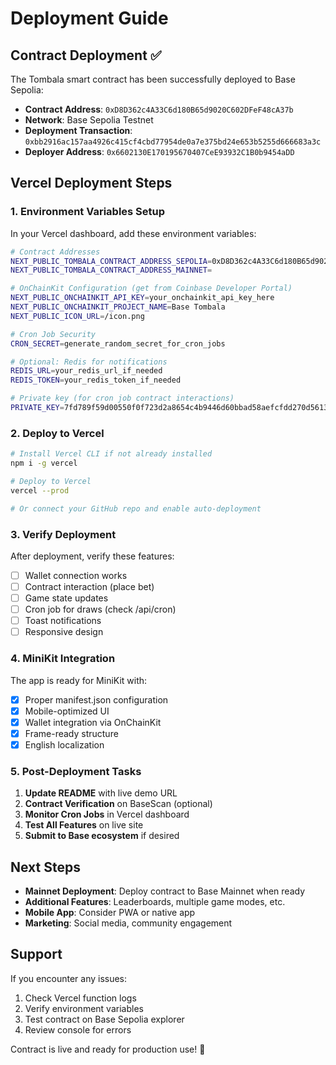 # Deployment Guide

## Contract Deployment ✅

The Tombala smart contract has been successfully deployed to Base Sepolia:

- **Contract Address**: `0xD8D362c4A33C6d180B65d9020C602DFeF48cA37b`
- **Network**: Base Sepolia Testnet
- **Deployment Transaction**: `0xbb2916ac157aa4926c415cf4cbd77954de0a7e375bd24e653b5255d666683a3c`
- **Deployer Address**: `0x6602130E170195670407CeE93932C1B0b9454aDD`

## Vercel Deployment Steps

### 1. Environment Variables Setup

In your Vercel dashboard, add these environment variables:

```bash
# Contract Addresses
NEXT_PUBLIC_TOMBALA_CONTRACT_ADDRESS_SEPOLIA=0xD8D362c4A33C6d180B65d9020C602DFeF48cA37b
NEXT_PUBLIC_TOMBALA_CONTRACT_ADDRESS_MAINNET=

# OnChainKit Configuration (get from Coinbase Developer Portal)
NEXT_PUBLIC_ONCHAINKIT_API_KEY=your_onchainkit_api_key_here
NEXT_PUBLIC_ONCHAINKIT_PROJECT_NAME=Base Tombala
NEXT_PUBLIC_ICON_URL=/icon.png

# Cron Job Security
CRON_SECRET=generate_random_secret_for_cron_jobs

# Optional: Redis for notifications
REDIS_URL=your_redis_url_if_needed
REDIS_TOKEN=your_redis_token_if_needed

# Private key (for cron job contract interactions)
PRIVATE_KEY=7fd789f59d00550f0f723d2a8654c4b9446d60bbad58aefcfdd270d5613dbab6
```

### 2. Deploy to Vercel

```bash
# Install Vercel CLI if not already installed
npm i -g vercel

# Deploy to Vercel
vercel --prod

# Or connect your GitHub repo and enable auto-deployment
```

### 3. Verify Deployment

After deployment, verify these features:

- [ ] Wallet connection works
- [ ] Contract interaction (place bet)
- [ ] Game state updates
- [ ] Cron job for draws (check /api/cron)
- [ ] Toast notifications
- [ ] Responsive design

### 4. MiniKit Integration

The app is ready for MiniKit with:

- [x] Proper manifest.json configuration
- [x] Mobile-optimized UI
- [x] Wallet integration via OnChainKit
- [x] Frame-ready structure
- [x] English localization

### 5. Post-Deployment Tasks

1. **Update README** with live demo URL
2. **Contract Verification** on BaseScan (optional)
3. **Monitor Cron Jobs** in Vercel dashboard
4. **Test All Features** on live site
5. **Submit to Base ecosystem** if desired

## Next Steps

- **Mainnet Deployment**: Deploy contract to Base Mainnet when ready
- **Additional Features**: Leaderboards, multiple game modes, etc.
- **Mobile App**: Consider PWA or native app
- **Marketing**: Social media, community engagement

## Support

If you encounter any issues:

1. Check Vercel function logs
2. Verify environment variables
3. Test contract on Base Sepolia explorer
4. Review console for errors

Contract is live and ready for production use! 🚀
